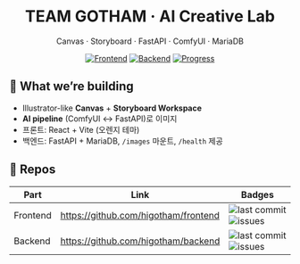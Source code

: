 <div align="center">

# TEAM GOTHAM · AI Creative Lab
Canvas · Storyboard · FastAPI · ComfyUI · MariaDB

[![Frontend](https://img.shields.io/badge/frontend-repo-ff7a00?logo=github&logoColor=white)](https://github.com/higotham/frontend)
[![Backend](https://img.shields.io/badge/backend-repo-ff7a00?logo=github&logoColor=white)](https://github.com/higotham/backend)
[![Progress](https://img.shields.io/badge/progress-90%25-orange)](#-progress)

</div>

## 🚀 What we’re building
- Illustrator-like **Canvas** + **Storyboard Workspace**
- **AI pipeline** (ComfyUI ↔ FastAPI)로 이미지
- 프론트: React + Vite (오렌지 테마)
- 백엔드: FastAPI + MariaDB, `/images` 마운트, `/health` 제공

## 🧩 Repos
| Part | Link | Badges |
|---|---|---|
| Frontend | https://github.com/higotham/frontend | ![last commit](https://img.shields.io/github/last-commit/higotham/frontend) ![issues](https://img.shields.io/github/issues/higotham/frontend) |
| Backend  | https://github.com/higotham/backend  | ![last commit](https://img.shields.io/github/last-commit/higotham/backend)  ![issues](https://img.shields.io/github/issues/higotham/backend)  |
